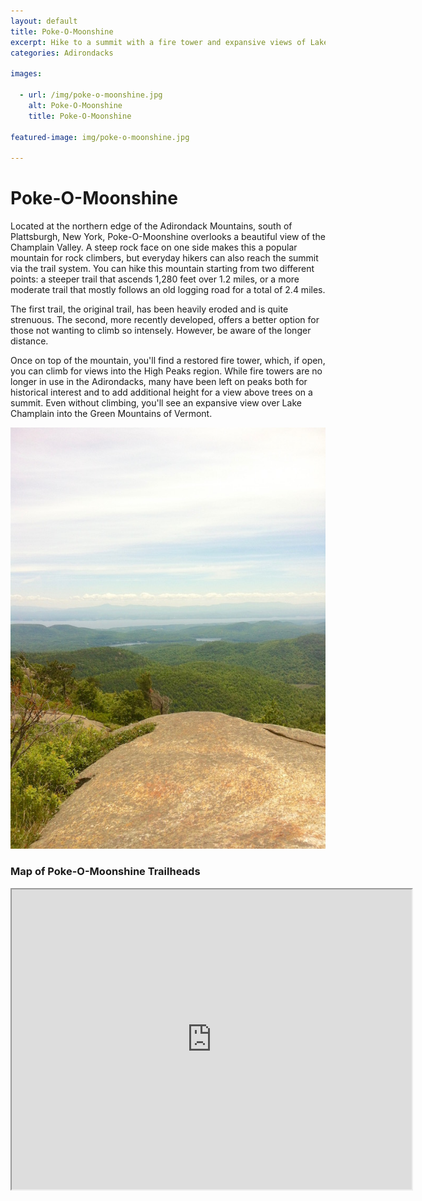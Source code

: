 ```yaml
---
layout: default
title: Poke-O-Moonshine
excerpt: Hike to a summit with a fire tower and expansive views of Lake Champlain
categories: Adirondacks

images:

  - url: /img/poke-o-moonshine.jpg
    alt: Poke-O-Moonshine
    title: Poke-O-Moonshine

featured-image: img/poke-o-moonshine.jpg

---
```


<h1>Poke-O-Moonshine</h1>

<p>Located at the northern edge of the Adirondack Mountains, south of Plattsburgh, New York, Poke-O-Moonshine overlooks a beautiful view of the Champlain Valley. A steep rock face on one side makes this a popular mountain for rock climbers, but everyday hikers can also reach the summit via the trail system. You can hike this mountain starting from two different points: a steeper trail that ascends 1,280 feet over 1.2 miles, or a more moderate trail that mostly follows an old logging road for a total of 2.4 miles. 

<p>The first trail, the original trail, has been heavily eroded and is quite strenuous. The second, more recently developed, offers a better option for those not wanting to climb so intensely. However, be aware of the longer distance.</p>

<p>Once on top of the mountain, you'll find a restored fire tower, which, if open, you can climb for views into the High Peaks region. While fire towers are no longer in use in the Adirondacks, many have been left on peaks both for historical interest and to add additional height for a view above trees on a summit. Even without climbing, you'll see an expansive view over Lake Champlain into the Green Mountains of Vermont.</p>

<img class="pure-img-responsive" src="/img/poke-o-moonshine.jpg" alt="Poke-O-Moonshine Summit">

<h3>Map of Poke-O-Moonshine Trailheads</h3>

<div class="google-maps"><iframe src="https://www.google.com/maps/d/embed?mid=1_jMZfeefNafC4-91P78Rj0fN3o8" width="640" height="480"></iframe></div>
